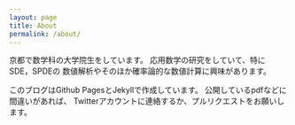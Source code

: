 ```yaml
---
layout: page
title: About
permalink: /about/
---
```


京都で数学科の大学院生をしています。
応用数学の研究をしていて、特にSDE，SPDEの
数値解析やそのほか確率論的な数値計算に興味があります。


このブログはGithub PagesとJekyllで作成しています。
公開しているpdfなどに間違いがあれば、
Twitterアカウントに連絡するか、プルリクエストをお願いします。